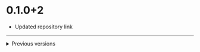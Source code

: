# 0.1.0+2

- Updated repository link

---

<details>
<summary>Previous versions</summary>

# 0.1.0+1

- Initial version of go_router_brick

</details>